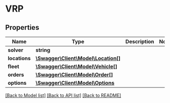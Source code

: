 # VRP

## Properties
Name | Type | Description | Notes
------------ | ------------- | ------------- | -------------
**solver** | **string** |  | 
**locations** | [**\Swagger\Client\Model\Location[]**](Location.md) |  | 
**fleet** | [**\Swagger\Client\Model\Vehicle[]**](Vehicle.md) |  | 
**orders** | [**\Swagger\Client\Model\Order[]**](Order.md) |  | 
**options** | [**\Swagger\Client\Model\Options**](Options.md) |  | 

[[Back to Model list]](../README.md#documentation-for-models) [[Back to API list]](../README.md#documentation-for-api-endpoints) [[Back to README]](../README.md)

